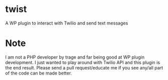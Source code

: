 twist
=====

A WP plugin to interact with Twilio and send text messages

Note
=====
I am not a PHP developer by trage and far being good at WP plugin development. I just wanted to play around with Twilio API and this plugin is the end result.
Please send a pull request/educate me if you see any/all part of the code can be made better.
